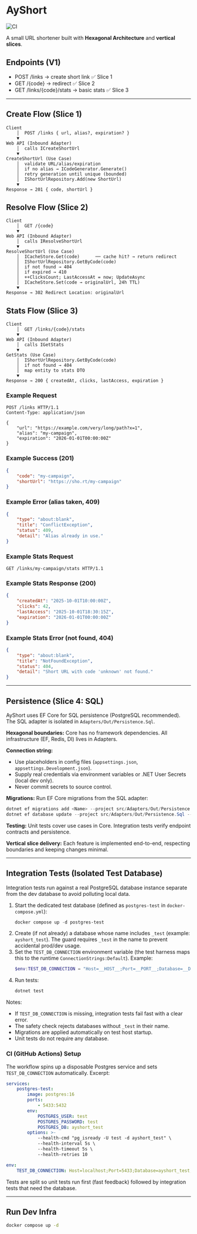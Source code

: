 # AyShort

![CI](https://github.com/LaouadAyoub/AyShort/actions/workflows/ci.yml/badge.svg)

A small URL shortener built with **Hexagonal Architecture** and **vertical slices**.

## Endpoints (V1)
- POST /links → create short link ✅ Slice 1 
- GET /{code} → redirect ✅ Slice 2 
- GET /links/{code}/stats → basic stats ✅ Slice 3

---

## Create Flow (Slice 1)

```text
Client
	│  POST /links { url, alias?, expiration? }
	▼
Web API (Inbound Adapter)
	│  calls ICreateShortUrl
	▼
CreateShortUrl (Use Case)
	│  validate URL/alias/expiration
	│  if no alias → ICodeGenerator.Generate()
	│  retry generation until unique (bounded)
	│  IShortUrlRepository.Add(new ShortUrl)
	▼
Response → 201 { code, shortUrl }
```

## Resolve Flow (Slice 2)

```text
Client
	│  GET /{code}
	▼
Web API (Inbound Adapter)
	│  calls IResolveShortUrl
	▼
ResolveShortUrl (Use Case)
	│  ICacheStore.Get(code)      ── cache hit? → return redirect
	│  IShortUrlRepository.GetByCode(code)
	│  if not found → 404
	│  if expired → 410
	│  ++ClicksCount; LastAccessAt = now; UpdateAsync
	│  ICacheStore.Set(code → originalUrl, 24h TTL)
	▼
Response → 302 Redirect Location: originalUrl
```

## Stats Flow (Slice 3)

```text
Client
	│  GET /links/{code}/stats
	▼
Web API (Inbound Adapter)
	│  calls IGetStats
	▼
GetStats (Use Case)
	│  IShortUrlRepository.GetByCode(code)
	│  if not found → 404
	│  map entity to stats DTO
	▼
Response → 200 { createdAt, clicks, lastAccess, expiration }
```

### Example Request
```http
POST /links HTTP/1.1
Content-Type: application/json

{
	"url": "https://example.com/very/long/path?x=1",
	"alias": "my-campaign",
	"expiration": "2026-01-01T00:00:00Z"
}
```

### Example Success (201)
```json
{
	"code": "my-campaign",
	"shortUrl": "https://sho.rt/my-campaign"
}
```

### Example Error (alias taken, 409)
```json
{
	"type": "about:blank",
	"title": "ConflictException",
	"status": 409,
	"detail": "Alias already in use."
}
```

### Example Stats Request
```http
GET /links/my-campaign/stats HTTP/1.1
```

### Example Stats Response (200)
```json
{
	"createdAt": "2025-10-01T10:00:00Z",
	"clicks": 42,
	"lastAccess": "2025-10-01T18:30:15Z",
	"expiration": "2026-01-01T00:00:00Z"
}
```

### Example Stats Error (not found, 404)
```json
{
	"type": "about:blank",
	"title": "NotFoundException",
	"status": 404,
	"detail": "Short URL with code 'unknown' not found."
}
```

---

## Persistence (Slice 4: SQL)

AyShort uses EF Core for SQL persistence (PostgreSQL recommended). The SQL adapter is isolated in `Adapters/Out/Persistence.Sql`.

**Hexagonal boundaries:** Core has no framework dependencies. All infrastructure (EF, Redis, DI) lives in Adapters.

**Connection string:**
- Use placeholders in config files (`appsettings.json`, `appsettings.Development.json`).
- Supply real credentials via environment variables or .NET User Secrets (local dev only).
- Never commit secrets to source control.

**Migrations:**
Run EF Core migrations from the SQL adapter:
```powershell
dotnet ef migrations add <Name> --project src/Adapters/Out/Persistence.Sql --startup-project src/Adapters/In/WebApi
dotnet ef database update --project src/Adapters/Out/Persistence.Sql --startup-project src/Adapters/In/WebApi
```

**Testing:**
Unit tests cover use cases in Core. Integration tests verify endpoint contracts and persistence.

**Vertical slice delivery:**
Each feature is implemented end-to-end, respecting boundaries and keeping changes minimal.

---

## Integration Tests (Isolated Test Database)

Integration tests run against a real PostgreSQL database instance separate from the dev database to avoid polluting local data.

1. Start the dedicated test database (defined as `postgres-test` in `docker-compose.yml`):
	```powershell
	docker compose up -d postgres-test
	```
2. Create (if not already) a database whose name includes `_test` (example: `ayshort_test`). The guard requires `_test` in the name to prevent accidental prod/dev usage.
3. Set the `TEST_DB_CONNECTION` environment variable (the test harness maps this to the runtime `ConnectionStrings:Default`). Example:
	```powershell
	$env:TEST_DB_CONNECTION = "Host=__HOST__;Port=__PORT__;Database=__DB__;User Id=__USER__;Password=__PASSWORD__";
	```
4. Run tests:
	```powershell
	dotnet test
	```

Notes:
- If `TEST_DB_CONNECTION` is missing, integration tests fail fast with a clear error.
- The safety check rejects databases without `_test` in their name.
- Migrations are applied automatically on test host startup.
- Unit tests do not require any database.

### CI (GitHub Actions) Setup

The workflow spins up a disposable Postgres service and sets `TEST_DB_CONNECTION` automatically. Excerpt:

```yaml
services:
	postgres-test:
		image: postgres:16
		ports:
			- 5433:5432
		env:
			POSTGRES_USER: test
			POSTGRES_PASSWORD: test
			POSTGRES_DB: ayshort_test
		options: >-
			--health-cmd "pg_isready -U test -d ayshort_test" \
			--health-interval 5s \
			--health-timeout 5s \
			--health-retries 10

env:
	TEST_DB_CONNECTION: Host=localhost;Port=5433;Database=ayshort_test;User Id=test;Password=test;Include Error Detail=true
```

Tests are split so unit tests run first (fast feedback) followed by integration tests that need the database.


---

## Run Dev Infra
```bash
docker compose up -d
```
